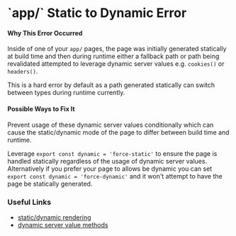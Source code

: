 # &#x60;app/&#x60; Static to Dynamic Error

#### Why This Error Occurred

Inside of one of your `app/` pages, the page was initially generated statically at build time and then during runtime either a fallback path or path being revalidated attempted to leverage dynamic server values e.g. `cookies()` or `headers()`.

This is a hard error by default as a path generated statically can switch between types during runtime currently.

#### Possible Ways to Fix It

Prevent usage of these dynamic server values conditionally which can cause the static/dynamic mode of the page to differ between build time and runtime.

Leverage `export const dynamic = 'force-static'` to ensure the page is handled statically regardless of the usage of dynamic server values. Alternatively if you prefer your page to allows be dynamic you can set `export const dynamic = 'force-dynamic'` and it won't attempt to have the page be statically generated.

### Useful Links

- [static/dynamic rendering](https://beta.nextjs.org/docs/rendering/static-and-dynamic-rendering)
- [dynamic server value methods](https://beta.nextjs.org/docs/data-fetching/fetching#server-component-functions)
